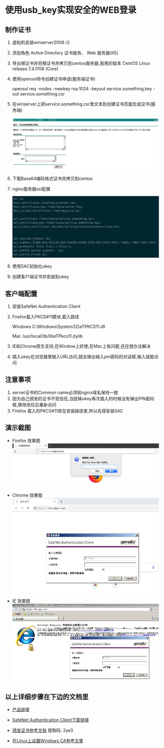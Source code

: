 # 使用usb_key实现安全的WEB登录

## 制作证书

1. 虚拟机安装winserver2008 r2
2. 添加角色 Active Directory 证书服务、 Web 服务器(IIS)
3. 导出根证书并将根证书并拷贝到centos服务器,我用的版本 CentOS Linux release 7.4.1708 (Core)
4. 使用openssl命令创建证书申请(服务端证书)

    openssl req -nodes -newkey rsa:1024 -keyout service.something.key -out service.something.csr

5. 在winserver上把service.something.csr里文本到创建证书页面生成证书(服务端)

    ![Alt text](ukeyimages/commit_crs.jpg)

6. 下载Base64编码格式证书并拷贝到centos

7. nginx服务器ssl配置
    
    ![Alt text](ukeyimages/nginxssl.jpg)

8. 使用SAC初始化ukey

9. 创建客户端证书并安装到ukey


## 客户端配置

1. 安装SafeNet Authentication Client
2. Firefox载入PKCS#11模块,载入路径

    Windows  C:\Windows\System32\eTPKCS11.dll

    Mac  /usr/local/lib/libeTPkcs11.dylib

3. IE和Chrome原生支持,在Window上好使,在Mac上有问题,还在想办法解决

4. 插入ukey在浏览器里输入URL访问,就会弹出输入pin密码的对话框,输入就能访问

## 注意事项

1. server证书的Common name必须和nginx域名保持一致
2. 因为自己颁发的证书不受信任,当拔掉ukey再次插入的时候没有弹出PIN密码框,移除信任后重新访问
3. Firefox 载入的PKCS#11库在安装路径里,所以先得安装SAC

## 演示截图

* Firefox 效果图
    ![Firefox](ukeyimages/firefox_show.jpg)

* Chrome 效果图
    ![Chrome](ukeyimages/chrome_show.jpg)

* IE 效果图
    ![IE](ukeyimages/ie_show.jpg)

## 以上详细步骤在下边的文档里

* [产品链接](https://item.jd.com/22214444669.html)

* [SafeNet Authentication Client下载链接](https://support.globalsign.com/customer/portal/articles/1698654)

* [颁发证书参考文档](https://pan.baidu.com/s/1JNTmbWvvfYTkWALwU4_HLw) 提取码: 2ye3 

* [在Linux上设置Windows CA参考文章](https://cbudde.com/microsoft/certificate-services/setting-up-windows-root-ca-on-centos-6-9-linux-server/)
